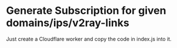 # Generate Subscription for given domains/ips/v2ray-links

Just create a Cloudflare worker and copy the code in index.js into it.